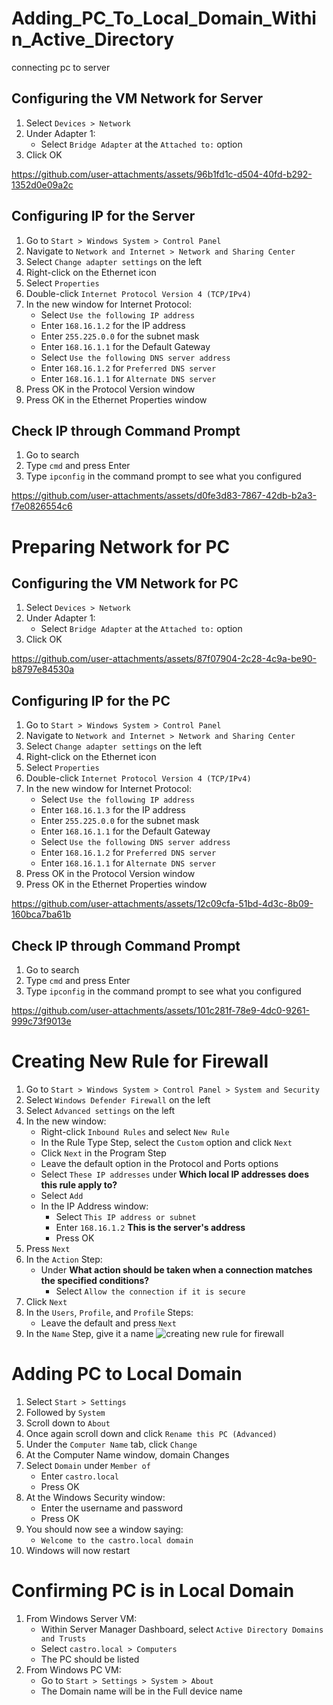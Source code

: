 # Adding_PC_To_Local_Domain_Within_Active_Directory
connecting pc to server


## Configuring the VM Network for Server
1. Select `Devices > Network`
2. Under Adapter 1:
    - Select `Bridge Adapter` at the `Attached to:` option
3. Click OK


https://github.com/user-attachments/assets/96b1fd1c-d504-40fd-b292-1352d0e09a2c


## Configuring IP for the Server
1. Go to `Start > Windows System > Control Panel`
2. Navigate to `Network and Internet > Network and Sharing Center`
3. Select `Change adapter settings` on the left
4. Right-click on the Ethernet icon
5. Select `Properties`
6. Double-click `Internet Protocol Version 4 (TCP/IPv4)`
7. In the new window for Internet Protocol:
    - Select `Use the following IP address`
    - Enter `168.16.1.2` for the IP address
    - Enter `255.225.0.0` for the subnet mask
    - Enter `168.16.1.1` for the Default Gateway
    - Select `Use the following DNS server address`
    - Enter `168.16.1.2` for `Preferred DNS server`
    - Enter `168.16.1.1` for `Alternate DNS server`
8. Press OK in the Protocol Version window
9. Press OK in the Ethernet Properties window





## Check IP through Command Prompt
1. Go to search
2. Type `cmd` and press Enter
3. Type `ipconfig` in the command prompt to see what you configured



https://github.com/user-attachments/assets/d0fe3d83-7867-42db-b2a3-f7e0826554c6


# Preparing Network for PC

## Configuring the VM Network for PC
1. Select `Devices > Network`
2. Under Adapter 1:
    - Select `Bridge Adapter` at the `Attached to:` option
3. Click OK



https://github.com/user-attachments/assets/87f07904-2c28-4c9a-be90-b8797e84530a





## Configuring IP for the PC
1. Go to `Start > Windows System > Control Panel`
2. Navigate to `Network and Internet > Network and Sharing Center`
3. Select `Change adapter settings` on the left
4. Right-click on the Ethernet icon
5. Select `Properties`
6. Double-click `Internet Protocol Version 4 (TCP/IPv4)`
7. In the new window for Internet Protocol:
    - Select `Use the following IP address`
    - Enter `168.16.1.3` for the IP address
    - Enter `255.225.0.0` for the subnet mask
    - Enter `168.16.1.1` for the Default Gateway
    - Select `Use the following DNS server address`
    - Enter `168.16.1.2` for `Preferred DNS server`
    - Enter `168.16.1.1` for `Alternate DNS server`
8. Press OK in the Protocol Version window
9. Press OK in the Ethernet Properties window


https://github.com/user-attachments/assets/12c09cfa-51bd-4d3c-8b09-160bca7ba61b


## Check IP through Command Prompt
1. Go to search
2. Type `cmd` and press Enter
3. Type `ipconfig` in the command prompt to see what you configured


https://github.com/user-attachments/assets/101c281f-78e9-4dc0-9261-999c73f9013e


# Creating New Rule for Firewall

1. Go to `Start > Windows System > Control Panel > System and Security`
2. Select `Windows Defender Firewall` on the left
3. Select `Advanced settings` on the left
4. In the new window:
    - Right-click `Inbound Rules` and select `New Rule`
    - In the Rule Type Step, select the `Custom` option and click `Next`
    - Click `Next` in the Program Step
    - Leave the default option in the Protocol and Ports options
    - Select `These IP addresses` under **Which local IP addresses does this rule apply to?**
    - Select `Add`
    - In the IP Address window:
        - Select `This IP address or subnet`
        - Enter `168.16.1.2` **This is the server's address**
        - Press OK
5. Press `Next`
6. In the `Action` Step:
    - Under **What action should be taken when a connection matches the specified conditions?**
        - Select `Allow the connection if it is secure`
7. Click `Next`
8. In the `Users`, `Profile`, and `Profile` Steps:
    - Leave the default and press `Next`
9. In the `Name` Step, give it a name
![creating new rule for firewall](https://github.com/user-attachments/assets/515e2a00-98c0-49a4-93a6-557f4e131fea)

# Adding PC to Local Domain

1. Select `Start > Settings`
2. Followed by `System`
3. Scroll down to `About`
4. Once again scroll down and click `Rename this PC (Advanced)`
5. Under the `Computer Name` tab, click `Change`
6. At the Computer Name window, domain Changes
7. Select `Domain` under `Member of`
    - Enter `castro.local`
    - Press OK
8. At the Windows Security window:
    - Enter the username and password
    - Press OK
9. You should now see a window saying:
    - `Welcome to the castro.local domain`
10. Windows will now restart

# Confirming PC is in Local Domain

1. From Windows Server VM:
    - Within Server Manager Dashboard, select `Active Directory Domains and Trusts`
    - Select `castro.local > Computers`
    - The PC should be listed
2. From Windows PC VM:
    - Go to `Start > Settings > System > About`
    - The Domain name will be in the Full device name

